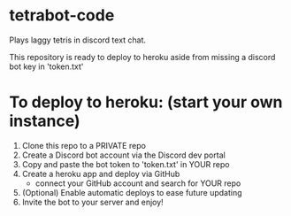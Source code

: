 # tetrabot-code
Plays laggy tetris in discord text chat.

This repository is ready to deploy to heroku aside from missing a discord bot key in 'token.txt'

# To deploy to heroku: (start your own instance)
1. Clone this repo to a PRIVATE repo
2. Create a Discord bot account via the Discord dev portal
3. Copy and paste the bot token to 'token.txt' in YOUR repo
4. Create a heroku app and deploy via GitHub 
    - connect your GitHub account and search for YOUR repo
5. (Optional) Enable automatic deploys to ease future updating
6. Invite the bot to your server and enjoy!
